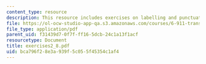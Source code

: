 ```yaml
---
content_type: resource
description: This resource includes exercises on labelling and punctuation.
file: https://ol-ocw-studio-app-qa.s3.amazonaws.com/courses/6-911-transcribing-prosodic-structure-of-spoken-utterances-with-tobi-january-iap-2006/bca796f28e3a939f5c055f45354c1af4_exercises2_8.pdf
file_type: application/pdf
parent_uid: f31439d7-0f7f-ff16-5dcb-24c1a13f1acf
resourcetype: Document
title: exercises2_8.pdf
uid: bca796f2-8e3a-939f-5c05-5f45354c1af4
---
```

